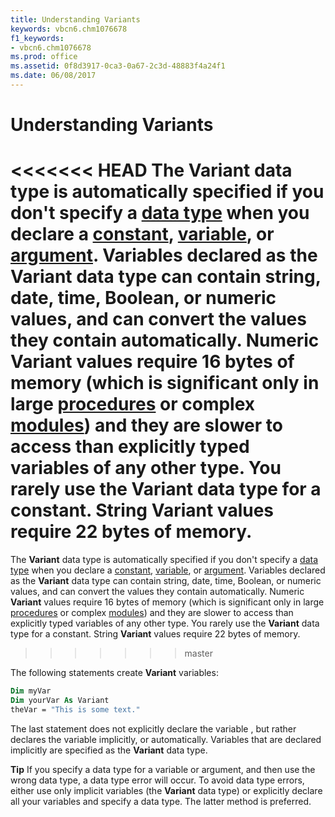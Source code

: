 ```yaml
---
title: Understanding Variants
keywords: vbcn6.chm1076678
f1_keywords:
- vbcn6.chm1076678
ms.prod: office
ms.assetid: 0f8d3917-0ca3-0a67-2c3d-48883f4a24f1
ms.date: 06/08/2017
---
```



# Understanding Variants

<<<<<<< HEAD
The  **Variant** data type is automatically specified if you don't specify a [data type](../../Glossary/vbe-glossary.md) when you declare a [constant](../../Glossary/vbe-glossary.md), [variable](../../Glossary/vbe-glossary.md), or [argument](../../Glossary/vbe-glossary.md). Variables declared as the  **Variant** data type can contain string, date, time, Boolean, or numeric values, and can convert the values they contain automatically. Numeric **Variant** values require 16 bytes of memory (which is significant only in large [procedures](../../Glossary/vbe-glossary.md) or complex [modules](../../Glossary/vbe-glossary.md)) and they are slower to access than explicitly typed variables of any other type. You rarely use the  **Variant** data type for a constant. String **Variant** values require 22 bytes of memory.
=======
The  **Variant** data type is automatically specified if you don't specify a [data type](../../Glossary/vbe-glossary.md#data-type) when you declare a [constant](../../Glossary/vbe-glossary.md#constant), [variable](../../Glossary/vbe-glossary.md#variable), or [argument](../../Glossary/vbe-glossary.md#argument). Variables declared as the  **Variant** data type can contain string, date, time, Boolean, or numeric values, and can convert the values they contain automatically. Numeric **Variant** values require 16 bytes of memory (which is significant only in large [procedures](../../Glossary/vbe-glossary.md#procedure) or complex [modules](../../Glossary/vbe-glossary.md#module)) and they are slower to access than explicitly typed variables of any other type. You rarely use the  **Variant** data type for a constant. String **Variant** values require 22 bytes of memory.
>>>>>>> master

The following statements create  **Variant** variables:



```vb
Dim myVar 
Dim yourVar As Variant 
theVar = "This is some text." 

```

The last statement does not explicitly declare the variable , but rather declares the variable implicitly, or automatically. Variables that are declared implicitly are specified as the  **Variant** data type.

 **Tip**  If you specify a data type for a variable or argument, and then use the wrong data type, a data type error will occur. To avoid data type errors, either use only implicit variables (the  **Variant** data type) or explicitly declare all your variables and specify a data type. The latter method is preferred.


